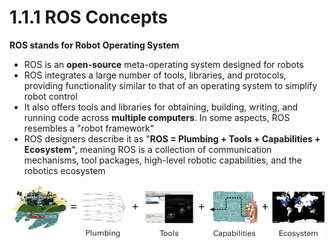 # 1.1.1 ROS Concepts

**ROS stands for Robot Operating System**

- ROS is an **open-source** meta-operating system designed for robots
- ROS integrates a large number of tools, libraries, and protocols, providing functionality similar to that of an operating system to simplify robot control
- It also offers tools and libraries for obtaining, building, writing, and running code across **multiple computers**. In some aspects, ROS resembles a "robot framework"
- ROS designers describe it as "**ROS = Plumbing + Tools + Capabilities + Ecosystem**", meaning ROS is a collection of communication mechanisms, tool packages, high-level robotic capabilities, and the robotics ecosystem

![05ROS简介](.\images\1.1.1\05ROS简介.png)